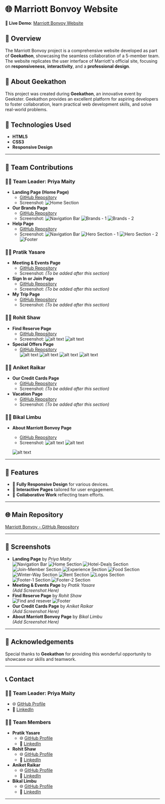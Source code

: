 
# 🌐 Marriott Bonvoy Website  
**🚀 Live Demo**: [Marriott Bonvoy Website](#)  

## 📝 Overview  
The Marriott Bonvoy project is a comprehensive website developed as part of **Geekathon**, showcasing the seamless collaboration of a 5-member team. The website replicates the user interface of Marriott's official site, focusing on **responsiveness**, **interactivity**, and a **professional design**.  

## 🎉 About Geekathon  
This project was created during **Geekathon**, an innovative event by Geekster. Geekathon provides an excellent platform for aspiring developers to foster collaboration, learn practical web development skills, and solve real-world problems.  

## 📂 Technologies Used  
- **HTML5**  
- **CSS3**  
- **Responsive Design**  

---

## 🎯 Team Contributions  

### 👩‍💼 **Team Leader: Priya Maity**  
- **Landing Page (Home Page)**  
  - [GitHub Repository](https://github.com/PriyaMaity/Jw-Marriot)  
  - Screenshot: 
  ![Home Section](Home-section%20Images/Readme_HomePage/Home_section.png)
- **Our Brands Page**  
  - [GitHub Repository](https://github.com/PriyaMaity/Jw-Marriot/tree/main/Project%20Marriott/Priya-OurBrands)  
  - Screenshot: 
  ![Navigation Bar](Project%20Marriott/Priya-OurBrands/Readme_Brands/navbar.png)
  ![Brands - 1](Project%20Marriott/Priya-OurBrands/Readme_Brands/Brands-1.png) 
   ![Brands - 2](Project%20Marriott/Priya-OurBrands/Readme_Brands/Brands-2.png) 
- **Help Page**  
  - [GitHub Repository](https://github.com/PriyaMaity/Jw-Marriot/tree/main/Project%20Marriott/Help)  
  - Screenshot:
  ![Navigation Bar](Images/redmeImage/navBar.png)
  ![Hero Section - 1](Images/redmeImage/heroSection-1.png)
  ![Hero Section - 2](Images/redmeImage/heroSection-2.png)
  ![Footer](Images/redmeImage/footer.png)
  

### 🧑‍💻 **Pratik Yasare**  
- **Meeting & Events Page**  
  - [GitHub Repository](#)  
  - Screenshot: *(To be added after this section)*  
- **Sign In or Join Page**  
  - [GitHub Repository](#)  
  - Screenshot: *(To be added after this section)*  
- **My Trip Page**  
  - [GitHub Repository](#)  
  - Screenshot: *(To be added after this section)*  

### 🧑‍💻 **Rohit Shaw**  
- **Find Reserve Page**  
  - [GitHub Repository](https://github.com/PriyaMaity/Jw-Marriot/tree/main/Project%20Marriott/Rohit-FindReserve)  
  - Screenshot: ![alt text](/Project%20Marriott/Rohit-FindReserve/webpagePreview.png)
  ![alt text](/Project%20Marriott/Rohit-FindReserve/webpagePreview2.png)
- **Special Offers Page**  
  - [GitHub Repository](https://github.com/PriyaMaity/Jw-Marriot/tree/main/Project%20Marriott/Rohit-SpecialOffers)  
  ![alt text](/Project%20Marriott/Rohit-SpecialOffers/heroSection.png)
  ![alt text](/Project%20Marriott/Rohit-SpecialOffers/memberExclusive.png)
  ![alt text](/Project%20Marriott/Rohit-SpecialOffers/popular.png)
  ![alt text](/Project%20Marriott/Rohit-SpecialOffers/exploreTheWorld.png)


### 🧑‍💻 **Aniket Raikar**  
- **Our Credit Cards Page**  
  - [GitHub Repository](#)  
  - Screenshot: *(To be added after this section)*  
- **Vacation Page**  
  - [GitHub Repository](#)  
  - Screenshot: *(To be added after this section)*  

### 🧑‍💻 **Bikal Limbu**  
- **About Marriott Bonvoy Page**  
  - [GitHub Repository](https://github.com/PriyaMaity/Jw-Marriot/tree/main/Project%20Marriott/Bikal-AboutMariotBonvoy)  
  - Screenshot: ![alt text](<Project Marriott/Bikal-AboutMariotBonvoy/pics/Screenshot (202).png>)
  ![alt text](<Project Marriott/Bikal-AboutMariotBonvoy/pics/Screenshot (203).png>)
  
  ![alt text](<Project Marriott/Bikal-AboutMariotBonvoy/pics/Screenshot (205).png>)

---

## 📜 Features  
- 🌟 **Fully Responsive Design** for various devices.  
- 🌟 **Interactive Pages** tailored for user engagement.  
- 🌟 **Collaborative Work** reflecting team efforts.  

---

## 🌐 Main Repository  
[Marriott Bonvoy - GitHub Repository](https://github.com/PriyaMaity/Jw-Marriot)  

---

## 📸 Screenshots  
- **Landing Page** by *Priya Maity*  
  ![Navigation Bar](Home-section%20Images/Readme_HomePage/navbar.png)
  ![Home Section](Home-section%20Images/Readme_HomePage/Home_section.png)
  ![Hotel-Deals Section](Home-section%20Images/Readme_HomePage/Hotel-Deals_section.png)
  ![Join-Member Section](Home-section%20Images/Readme_HomePage/Member-Section.png)
  ![Experience Section](Home-section%20Images/Readme_HomePage/Exp-Section.png)
  ![Food Section](Home-section%20Images/Readme_HomePage/Food-Section.png)
  ![Winter-Way Section](Home-section%20Images/Readme_HomePage/Winter-Way-Section.png)
  ![Rent Section](Home-section%20Images/Readme_HomePage/Rent-Section.png)
  ![Logos Section](Home-section%20Images/Readme_HomePage/Logos-Section.png)
  ![Footer-1 Section](Home-section%20Images/Readme_HomePage/Footer-1.png)
  ![Footer-2 Section](Home-section%20Images/Readme_HomePage/Footer-2.png)
- **Meeting & Events Page** by *Pratik Yasare*  
  *(Add Screenshot Here)*  
- **Find Reserve Page** by *Rohit Shaw*  
  ![Find and resever](/Project%20Marriott/Rohit-FindReserve/webpagePreview.png)
  ![Footer](/Project%20Marriott/Rohit-FindReserve/webpagePreview2.png) 
- **Our Credit Cards Page** by *Aniket Raikar*  
  *(Add Screenshot Here)*  
- **About Marriott Bonvoy Page** by *Bikal Limbu*  
  *(Add Screenshot Here)*  

---

## 🙌 Acknowledgements  
Special thanks to **Geekathon** for providing this wonderful opportunity to showcase our skills and teamwork.  

---

## 📞 Contact  

### 👩‍💼 **Team Leader: Priya Maity**  
- 🌐 [GitHub Profile](https://github.com/PriyaMaity)  
- 🔗 [LinkedIn](https://www.linkedin.com/in/priya-maity-2a661430a/)  

### 🧑‍💻 **Team Members**  
- **Pratik Yasare**  
  - 🌐 [GitHub Profile](#)  
  - 🔗 [LinkedIn](#)  
- **Rohit Shaw**  
  - 🌐 [GitHub Profile](https://github.com/shawrohit3653)  
  - 🔗 [LinkedIn](https://www.linkedin.com/in/rohit-shaw-a5aaa41b6/)  
- **Aniket Raikar**  
  - 🌐 [GitHub Profile](#)  
  - 🔗 [LinkedIn](#)  
- **Bikal Limbu**  
  - 🌐 [GitHub Profile](#)  
  - 🔗 [LinkedIn](#)  

---
